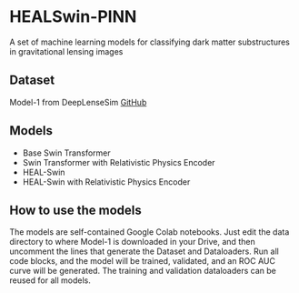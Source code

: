 # HEALSwin-PINN
A set of machine learning models for classifying dark matter substructures in gravitational lensing images

## Dataset
Model-1 from DeepLenseSim [GitHub](https://github.com/mwt5345/DeepLenseSim/tree/main)

## Models
- Base Swin Transformer
- Swin Transformer with Relativistic Physics Encoder
- HEAL-Swin
- HEAL-Swin with Relativistic Physics Encoder

## How to use the models
The models are self-contained Google Colab notebooks. Just edit the data directory to where Model-1 is downloaded in your Drive, and then uncomment the lines that generate the Dataset and Dataloaders. Run all code blocks, and the model will be trained, validated, and an ROC AUC curve will be generated. The training and validation dataloaders can be reused for all models.
